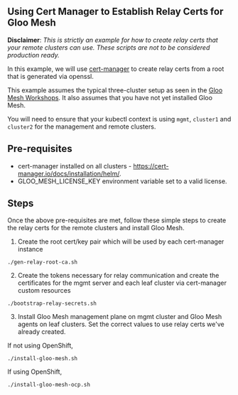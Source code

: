 Using Cert Manager to Establish Relay Certs for Gloo Mesh
---------------------------------------------------------

**Disclaimer**: *This is strictly an example for how to create relay certs that your remote clusters can use.  These scripts are not to be considered production ready.*

In this example, we will use [cert-manager](https://cert-manager.io) to create relay certs from a root that is generated via openssl.

This example assumes the typical three-cluster setup as seen in the [Gloo Mesh Workshops](https://workshops.solo.io/gloo-workshops/gloo-mesh#gloo-mesh-workshop).  It also assumes that you have not yet installed Gloo Mesh.

You will need to ensure that your kubectl context is using `mgmt`, `cluster1` and `cluster2` for the management and remote clusters.

## Pre-requisites
- cert-manager installed on all clusters - https://cert-manager.io/docs/installation/helm/.
- GLOO_MESH_LICENSE_KEY environment variable set to a valid license.

## Steps
Once the above pre-requisites are met, follow these simple steps to create the relay certs for the remote clusters and install Gloo Mesh.

1. Create the root cert/key pair which will be used by each cert-manager instance
```
./gen-relay-root-ca.sh
```
2. Create the tokens necessary for relay communication and create the certificates for the mgmt server and each leaf cluster via cert-manager custom resources
```
./bootstrap-relay-secrets.sh
```
3. Install Gloo Mesh management plane on mgmt cluster and Gloo Mesh agents on leaf clusters. Set the correct values to use relay certs we've already created.

If not using OpenShift, 
```
./install-gloo-mesh.sh
```

If using OpenShift,
```
./install-gloo-mesh-ocp.sh
```